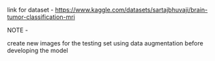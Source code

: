 link for dataset - https://www.kaggle.com/datasets/sartajbhuvaji/brain-tumor-classification-mri

NOTE -

create new images for the testing set using data augmentation before developing the model